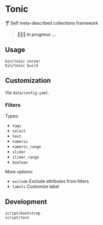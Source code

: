 # Tonic

:cocktail: Self meta-described collections framework

> **:construction::construction::construction: In progress ...**

## Usage

```
bin/tonic server
bin/tonic build
```

## Customization

Via `data/config.yaml`.

### Filters

Types:

- `tags`
- `select`
- `text`
- `numeric`
- `numeric_range`
- `slider`
- `slider_range`
- `boolean`

More options:

- `exclude` Exclude attributes from filters
- `labels` Customize label

## Development

```
script/bootstrap
script/test
```
